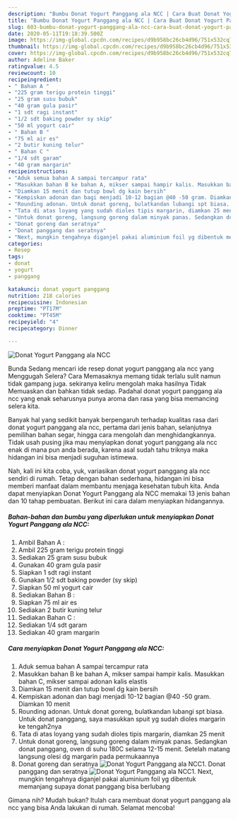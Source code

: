 ```yaml
---
description: "Bumbu Donat Yogurt Panggang ala NCC | Cara Buat Donat Yogurt Panggang ala NCC Yang Enak Dan Lezat"
title: "Bumbu Donat Yogurt Panggang ala NCC | Cara Buat Donat Yogurt Panggang ala NCC Yang Enak Dan Lezat"
slug: 603-bumbu-donat-yogurt-panggang-ala-ncc-cara-buat-donat-yogurt-panggang-ala-ncc-yang-enak-dan-lezat
date: 2020-05-11T19:18:39.500Z
image: https://img-global.cpcdn.com/recipes/d9b958bc26cb4d96/751x532cq70/donat-yogurt-panggang-ala-ncc-foto-resep-utama.jpg
thumbnail: https://img-global.cpcdn.com/recipes/d9b958bc26cb4d96/751x532cq70/donat-yogurt-panggang-ala-ncc-foto-resep-utama.jpg
cover: https://img-global.cpcdn.com/recipes/d9b958bc26cb4d96/751x532cq70/donat-yogurt-panggang-ala-ncc-foto-resep-utama.jpg
author: Adeline Baker
ratingvalue: 4.5
reviewcount: 10
recipeingredient:
- " Bahan A "
- "225 gram terigu protein tinggi"
- "25 gram susu bubuk"
- "40 gram gula pasir"
- "1 sdt ragi instant"
- "1/2 sdt baking powder sy skip"
- "50 ml yogurt cair"
- " Bahan B "
- "75 ml air es"
- "2 butir kuning telur"
- " Bahan C "
- "1/4 sdt garam"
- "40 gram margarin"
recipeinstructions:
- "Aduk semua bahan A sampai tercampur rata"
- "Masukkan bahan B ke bahan A, mikser sampai hampir kalis. Masukkan bahan C, mikser sampai adonan kalis elastis"
- "Diamkan 15 menit dan tutup bowl dg kain bersih"
- "Kempiskan adonan dan bagi menjadi 10-12 bagian @40 -50 gram. Diamkan 10 menit"
- "Rounding adonan. Untuk donat goreng, bulatkandan lubangi spt biasa. Untuk donat panggang, saya masukkan spuit yg sudah dioles margarin ke tengah2nya"
- "Tata di atas loyang yang sudah dioles tipis margarin, diamkan 25 menit"
- "Untuk donat goreng, langsung goreng dalam minyak panas. Sedangkan donat panggang, oven di suhu 180C selama 12-15 menit. Setelah matang langsung olesi dg margarin pada permukaannya"
- "Donat goreng dan seratnya"
- "Donat panggang dan seratnya"
- "Next, mungkin tengahnya diganjel pakai aluminium foil yg dibentuk memanjang supaya donat panggang bisa berlubang"
categories:
- Resep
tags:
- donat
- yogurt
- panggang

katakunci: donat yogurt panggang 
nutrition: 218 calories
recipecuisine: Indonesian
preptime: "PT17M"
cooktime: "PT45M"
recipeyield: "4"
recipecategory: Dinner

---
```



![Donat Yogurt Panggang ala NCC](https://img-global.cpcdn.com/recipes/d9b958bc26cb4d96/751x532cq70/donat-yogurt-panggang-ala-ncc-foto-resep-utama.jpg)

Bunda Sedang mencari ide resep donat yogurt panggang ala ncc yang Menggugah Selera? Cara Memasaknya memang tidak terlalu sulit namun tidak gampang juga. sekiranya keliru mengolah maka hasilnya Tidak Memuaskan dan bahkan tidak sedap. Padahal donat yogurt panggang ala ncc yang enak seharusnya punya aroma dan rasa yang bisa memancing selera kita.

Banyak hal yang sedikit banyak berpengaruh terhadap kualitas rasa dari donat yogurt panggang ala ncc, pertama dari jenis bahan, selanjutnya pemilihan bahan segar, hingga cara mengolah dan menghidangkannya. Tidak usah pusing jika mau menyiapkan donat yogurt panggang ala ncc enak di mana pun anda berada, karena asal sudah tahu triknya maka hidangan ini bisa menjadi suguhan istimewa.




Nah, kali ini kita coba, yuk, variasikan donat yogurt panggang ala ncc sendiri di rumah. Tetap dengan bahan sederhana, hidangan ini bisa memberi manfaat dalam membantu menjaga kesehatan tubuh kita. Anda dapat menyiapkan Donat Yogurt Panggang ala NCC memakai 13 jenis bahan dan 10 tahap pembuatan. Berikut ini cara dalam menyiapkan hidangannya.

<!--inarticleads1-->

##### Bahan-bahan dan bumbu yang diperlukan untuk menyiapkan Donat Yogurt Panggang ala NCC:

1. Ambil  Bahan A :
1. Ambil 225 gram terigu protein tinggi
1. Sediakan 25 gram susu bubuk
1. Gunakan 40 gram gula pasir
1. Siapkan 1 sdt ragi instant
1. Gunakan 1/2 sdt baking powder (sy skip)
1. Siapkan 50 ml yogurt cair
1. Sediakan  Bahan B :
1. Siapkan 75 ml air es
1. Sediakan 2 butir kuning telur
1. Sediakan  Bahan C :
1. Sediakan 1/4 sdt garam
1. Sediakan 40 gram margarin




<!--inarticleads2-->

##### Cara menyiapkan Donat Yogurt Panggang ala NCC:

1. Aduk semua bahan A sampai tercampur rata
1. Masukkan bahan B ke bahan A, mikser sampai hampir kalis. Masukkan bahan C, mikser sampai adonan kalis elastis
1. Diamkan 15 menit dan tutup bowl dg kain bersih
1. Kempiskan adonan dan bagi menjadi 10-12 bagian @40 -50 gram. Diamkan 10 menit
1. Rounding adonan. Untuk donat goreng, bulatkandan lubangi spt biasa. Untuk donat panggang, saya masukkan spuit yg sudah dioles margarin ke tengah2nya
1. Tata di atas loyang yang sudah dioles tipis margarin, diamkan 25 menit
1. Untuk donat goreng, langsung goreng dalam minyak panas. Sedangkan donat panggang, oven di suhu 180C selama 12-15 menit. Setelah matang langsung olesi dg margarin pada permukaannya
1. Donat goreng dan seratnya
<img src="//assets-global.cpcdn.com/assets/icons/button_play-2c75c40dde080a61004c1f40b05d8f140eaff45d7e9e6481dc71c63d2e7c4909.png" alt="Donat Yogurt Panggang ala NCC">1. Donat panggang dan seratnya
<img src="//assets-global.cpcdn.com/assets/icons/button_play-2c75c40dde080a61004c1f40b05d8f140eaff45d7e9e6481dc71c63d2e7c4909.png" alt="Donat Yogurt Panggang ala NCC">1. Next, mungkin tengahnya diganjel pakai aluminium foil yg dibentuk memanjang supaya donat panggang bisa berlubang




Gimana nih? Mudah bukan? Itulah cara membuat donat yogurt panggang ala ncc yang bisa Anda lakukan di rumah. Selamat mencoba!
